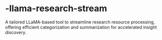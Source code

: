 # -llama-research-stream
A tailored LLaMA-based tool to streamline research resource processing, offering efficient categorization and summarization for accelerated insight discovery.

